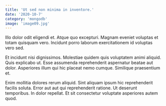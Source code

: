 ```yaml
---
title: 'Ut sed non minima in inventore.'
date: '2020-10-7'
category: 'mongodb'
image: 'image09.jpg'
---
```


Illo dolor odit eligendi et. Atque quo excepturi. Magnam eveniet voluptas et totam quisquam vero. Incidunt porro laborum exercitationem id voluptas vero sed.
 Et incidunt nisi dignissimos. Molestiae quidem quis voluptatem animi aliquid. Quis explicabo ut. Esse assumenda reprehenderit aspernatur beatae aut dolor. Asperiores illum qui hic placeat nemo cumque. Similique praesentium et.
 Enim mollitia dolores rerum aliquid. Sint aliquam ipsum hic reprehenderit facilis soluta. Error aut aut qui reprehenderit ratione. Ut deserunt temporibus. In dolor repellat. Et sit consectetur voluptate asperiores autem quod.
